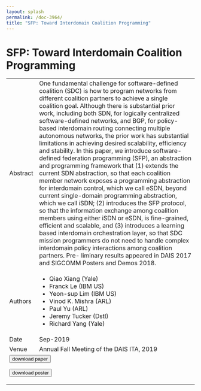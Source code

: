 ```yaml
---
layout: splash
permalink: /doc-3964/
title: "SFP: Toward Interdomain Coalition Programming"
---
```


# SFP: Toward Interdomain Coalition Programming

<table>
    <tbody>
    <tr>
        <td>Abstract</td>
        <td>One fundamental challenge for software-defined coalition (SDC) is how to program networks from different coalition partners to achieve a single coalition goal. Although there is substantial prior work, including both SDN, for logically centralized software-defined networks, and BGP, for policy-based interdomain routing connecting multiple autonomous networks, the prior work has substantial limitations in achieving desired scalability, efficiency and stability. In this paper, we introduce software-defined federation programming (SFP), an abstraction and programming framework that (1) extends the current SDN abstraction, so that each coalition member network exposes a programming abstraction for interdomain control, which we call eSDN, beyond current single-domain programming abstraction, which we call iSDN; (2) introduces the SFP protocol, so that the information exchange among coalition members using either iSDN or eSDN, is fine-grained, efficient and scalable, and (3) introduces a learning based interdomain orchestration layer, so that SDC mission programmers do not need to handle complex interdomain policy interactions among coalition partners. Pre- liminary results appeared in DAIS 2017 and SIGCOMM Posters and Demos 2018.</td>
    </tr>
    <tr>
        <td>Authors</td>
        <td>
            <ul>
                <li>Qiao Xiang (Yale)</li>
                <li>Franck Le (IBM US)</li>
                <li>Yeon-sup Lim (IBM US)</li>
                <li>Vinod K. Mishra (ARL)</li>
                <li>Paul Yu (ARL)</li>
                <li>Jeremy Tucker (Dstl)</li>
                <li>Richard Yang (Yale)</li>
            </ul>
        </td>
    </tr>
    <tr>
        <td>Date</td>
        <td>Sep-2019</td>
    </tr>
    <tr>
        <td>Venue</td>
        <td>Annual Fall Meeting of the DAIS ITA, 2019</td>
    </tr>
        <tr>
            <td colspan="2">
                <form method="get" action="https://ibm.box.com/v/doc-3964-paper">
                    <button type="submit">download paper</button>
                </form>
                <form method="get" action="https://ibm.box.com/v/doc-3964-poster">
                    <button type="submit">download poster</button>
                </form>
            </td>
        </tr>
    </tbody>
</table>
